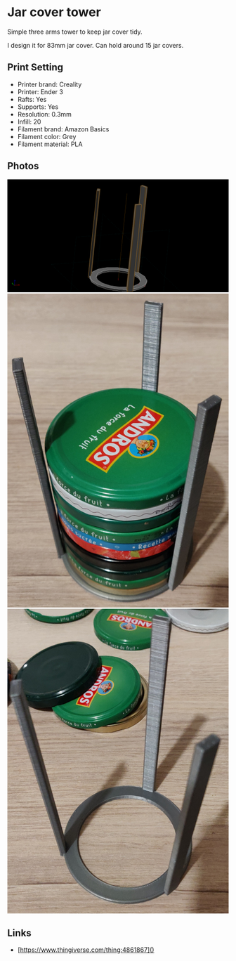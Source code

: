 # Jar cover tower

Simple three arms tower to keep jar cover tidy.

I design it for 83mm jar cover. Can hold around 15 jar covers.

## Print Setting

- Printer brand: Creality
- Printer: Ender 3
- Rafts: Yes
- Supports: Yes
- Resolution: 0.3mm
- Infill: 20
- Filament brand: Amazon Basics
- Filament color: Grey
- Filament material: PLA

## Photos

![](./jar-cover-tower.png)
![](./with-jar-cover.jpg)
![](./without-jar-cover.jpg)

## Links

- [https://www.thingiverse.com/thing:4861867]()